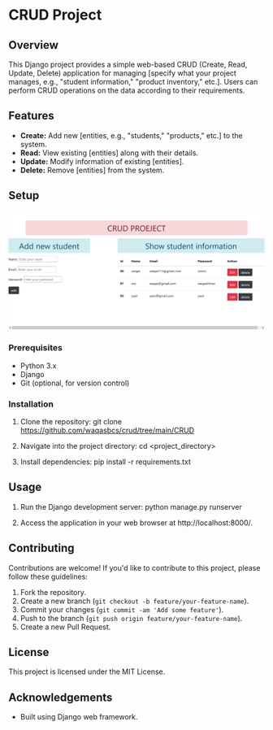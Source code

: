 # CRUD Project

## Overview
This Django project provides a simple web-based CRUD (Create, Read, Update, Delete) application for managing [specify what your project manages, e.g., "student information," "product inventory," etc.]. Users can perform CRUD operations on the data according to their requirements.

## Features
- **Create:** Add new [entities, e.g., "students," "products," etc.] to the system.
- **Read:** View existing [entities] along with their details.
- **Update:** Modify information of existing [entities].
- **Delete:** Remove [entities] from the system.

## Setup
![Screenshot](https://github.com/waqasbcs/crud/blob/main/screenshort/crud.png)

### Prerequisites
- Python 3.x
- Django
- Git (optional, for version control)

### Installation
1. Clone the repository:
git clone https://github.com/waqasbcs/crud/tree/main/CRUD

2. Navigate into the project directory:
cd <project_directory>

3. Install dependencies:
pip install -r requirements.txt



## Usage
1. Run the Django development server:
python manage.py runserver

2. Access the application in your web browser at http://localhost:8000/.

## Contributing
Contributions are welcome! If you'd like to contribute to this project, please follow these guidelines:
1. Fork the repository.
2. Create a new branch (`git checkout -b feature/your-feature-name`).
3. Commit your changes (`git commit -am 'Add some feature'`).
4. Push to the branch (`git push origin feature/your-feature-name`).
5. Create a new Pull Request.

## License
This project is licensed under the MIT License.

## Acknowledgements
- Built using Django web framework.


